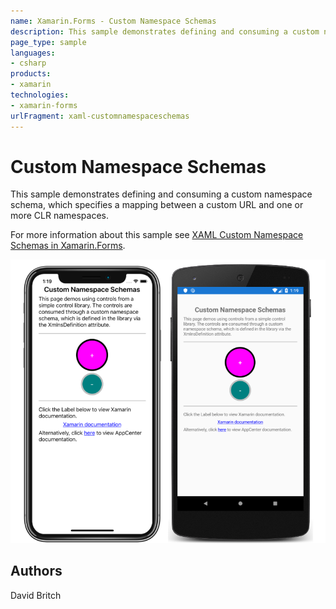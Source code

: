 ```yaml
---
name: Xamarin.Forms - Custom Namespace Schemas
description: This sample demonstrates defining and consuming a custom namespace schema, which specifies a mapping between a custom URL and one or more CLR...
page_type: sample
languages:
- csharp
products:
- xamarin
technologies:
- xamarin-forms
urlFragment: xaml-customnamespaceschemas
---
```

# Custom Namespace Schemas

This sample demonstrates defining and consuming a custom namespace schema, which specifies a mapping between a custom URL and one or more CLR namespaces.

For more information about this sample see [XAML Custom Namespace Schemas in Xamarin.Forms](https://docs.microsoft.com/xamarin/xamarin-forms/xaml/custom-namespace-schemas/).

![Custom Namespace Schemas application screenshot](Screenshots/01All.png "Custom Namespace Schemas application screenshot")

## Authors

David Britch
